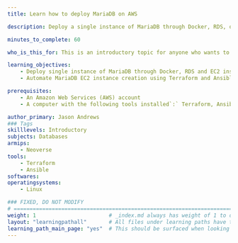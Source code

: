 ```yaml
---
title: Learn how to deploy MariaDB on AWS

description: Deploy a single instance of MariaDB through Docker, RDS, or an EC2 instance.

minutes_to_complete: 60   

who_is_this_for: This is an introductory topic for anyone who wants to deploy MariaDB on Arm based EC2 instance, Arm based RDS deployment, or Arm based container on AWS.

learning_objectives: 
    - Deploy single instance of MariaDB through Docker, RDS and EC2 instance
    - Automate MariaDB EC2 instance creation using Terraform and Ansible

prerequisites:
    - An Amazon Web Services (AWS) account
    - A computer with the following tools installed`:` Terraform, Ansible 

author_primary: Jason Andrews
### Tags
skilllevels: Introductory
subjects: Databases
armips:
    - Neoverse
tools:
    - Terraform
    - Ansible
softwares:
operatingsystems:
    - Linux

### FIXED, DO NOT MODIFY
# ================================================================================
weight: 1                       # _index.md always has weight of 1 to order correctly
layout: "learningpathall"       # All files under learning paths have this same wrapper
learning_path_main_page: "yes"  # This should be surfaced when looking for related content. Only set for _index.md of learning path content.
---
```


